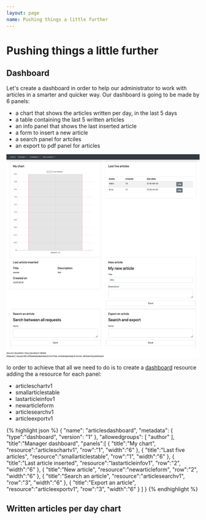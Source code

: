 ```yaml
---
layout: page
name: Pushing things a little further
---
```


# Pushing things a little further

## Dashboard

Let's create a dashboard in order to help our administrator to work with articles in a smarter and quicker way.
Our dashboard is going to be made by 6 panels:

* a chart that shows the articles written per day, in the last 5 days
* a table containing the last 5 written articles
* an info panel that shows the last inserted article
* a form to insert a new article
* a search panel for artciles
* an export to pdf panel for articles

![Dashboard](images/tutorial03-dashboard.png)

Io order to achieve that all we need to do is to create a <a href="{{site.baseurl}}/docs/dashboard">dashboard</a> resource adding the a resource for each panel:

* articleschartv1
* smallarticlestable
* lastarticleinfov1
* newarticleform
* articlesearchv1
* articleexportv1

{% highlight json %}
{ 
  "name": "articlesdashboard",
  "metadata": { "type":"dashboard", "version": "1" },
  "allowedgroups": [ "author" ],
  "title":"Manager dashboard",
  "panels":[
    { "title":"My chart", "resource":"articleschartv1", "row":"1", "width":"6" },
    { "title":"Last five articles", "resource":"smallarticlestable", "row":"1", "width":"6" },
    { "title":"Last article inserted", "resource":"lastarticleinfov1", "row":"2", "width":"6" },
    { "title":"New article", "resource":"newarticleform", "row":"2", "width":"6" },
    { "title":"Search an article", "resource":"articlesearchv1", "row":"3", "width":"6" },
    { "title":"Export an article", "resource":"articleexportv1", "row":"3", "width":"6" }
  ]
}
{% endhighlight %}

## Written articles per day chart




